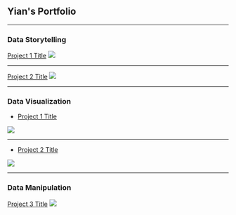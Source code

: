 ## Yian's Portfolio

---

### Data Storytelling

[Project 1 Title](/sample_page)
<img src="images/dummy_thumbnail.jpg?raw=true"/>

---
[Project 2 Title](/pdf/sample_presentation.pdf)
<img src="images/dummy_thumbnail.jpg?raw=true"/>

---

### Data Visualization

- [Project 1 Title](http://example.com/)
<img src="images/dummy_thumbnail.jpg?raw=true"/>

---
- [Project 2 Title](http://example.com/)
<img src="images/dummy_thumbnail.jpg?raw=true"/>

---

### Data Manipulation

[Project 3 Title](http://example.com/)
<img src="images/dummy_thumbnail.jpg?raw=true"/>
